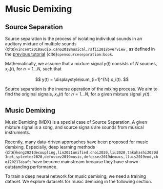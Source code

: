 Music Demixing
==============

## Source Separation
Source separation is the process of isolating individual sounds in an auditory
mixture of multiple sounds {cite}`vincent2018audio,cano2018musical,rafii2018overview` 
, as defined in the [previous tutorial](https://source-separation.github.io/tutorial/intro/src_sep_101.html)
{cite}`opensourceseparation:book`.

Mathematically, we assume that a mixture signal $y(t)$ consists of $N$ sources, 
$x_n(t)$, for $n=1...N$, such that

$$
y(t) = \displaystyle\sum_{i=1}^{N} x_i(t).
$$

Source separation is the inverse operation of the mixing process.
We aim to find the original signals, $x_n(t)$ for $n=1...N$, for a given mixture signal $y(t)$.


## Music Demixing

Music Demixing (MDX) is a special case of Source Separation. 
A given mixture signal is a song, and source signals are sounds from musical instruments.

Recently, many data-driven approaches have been proposed for music demixing.
Especially, deep learning methods {cite}`kong2021decoupling,lin2021unified,choi2020,liu2020,takahashi2020d3net,spleeter2020,defossez2019music,defossez2019demucs,lluis2019end,choi2021lasaft`
have become mainstream because they have shown outstanding performance.


To train a deep neural network for music demixing, we need a training dataset.
We explore datasets for music demixing in the following section.



